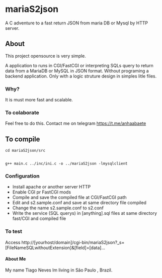 # mariaS2json
A C adventure to a fast return JSON from maria DB or Mysql by HTTP server.

## About

This project opensource is very simple.

A application to runs in CGI/FastCGI or interpreting SQLs query to return data from a MariaDB or MySQL in JSON format. Without programing a backend application. Only with a logic struture design in simples litle files.

### Why?

It is must more fast and scalable.

### To colaborate

Feel free to do this.
Contact me on telegram https://t.me/anhaabaete

## To compile
<code>cd mariaS2json/src</code>

<code>
g++ main.c ../inc/ini.c -o ../mariaS2json -lmysqlclient
</code>

### Configuration

- Install apache or another server HTTP
- Enable CGI pr FastCGI mods
- Compile and save the compiled file at CGI/FastCGI path
- Edit and s2.sample.conf and save at same directory file compiled
- Change the name s2.sample.conf to s2.conf
- Write the service (SQL querys) in [anything].sql files at same directory fast/CGI and compiled file

### To test

Access http://[yourhost/domain]/cgi-bin/mariaS2json?_s=[FileNameSQLwithoutExtension]&[field]=[data]...

#### About Me
My name Tiago Neves
Im living in São Paulo , Brazil.
